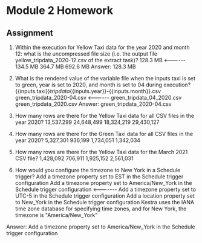 # Module 2 Homework
## Assignment
1. Within the execution for Yellow Taxi data for the year 2020 and month 12: what is the uncompressed file size (i.e. the output file yellow_tripdata_2020-12.csv of the extract task)?
128.3 MB <------
134.5 MB
364.7 MB
692.6 MB
Answer:  128.3 MB

2. What is the rendered value of the variable file when the inputs taxi is set to green, year is set to 2020, and month is set to 04 during execution?
{{inputs.taxi}}_tripdata_{{inputs.year}}-{{inputs.month}}.csv
green_tripdata_2020-04.csv <------
green_tripdata_04_2020.csv
green_tripdata_2020.csv
Answer:  green_tripdata_2020-04.csv
3. How many rows are there for the Yellow Taxi data for all CSV files in the year 2020?
13,537.299
24,648,499
18,324,219
29,430,127

4. How many rows are there for the Green Taxi data for all CSV files in the year 2020?
5,327,301
936,199
1,734,051
1,342,034

5. How many rows are there for the Yellow Taxi data for the March 2021 CSV file?
1,428,092
706,911
1,925,152
2,561,031

6. How would you configure the timezone to New York in a Schedule trigger?
Add a timezone property set to EST in the Schedule trigger configuration 
Add a timezone property set to America/New_York in the Schedule trigger configuration <-------
Add a timezone property set to UTC-5 in the Schedule trigger configuration
Add a location property set to New_York in the Schedule trigger configuration
Kestra uses the IANA time zone database for specifying time zones, and for New York, the timezone is "America/New_York"

Answer: Add a timezone property set to America/New_York in the Schedule trigger configuration